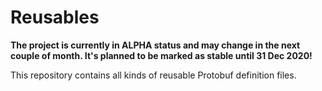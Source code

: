 Reusables
=========

**The project is currently in ALPHA status and may change in the next couple
of month. It's planned to be marked as stable until 31 Dec 2020!**

This repository contains all kinds of reusable Protobuf definition files.

